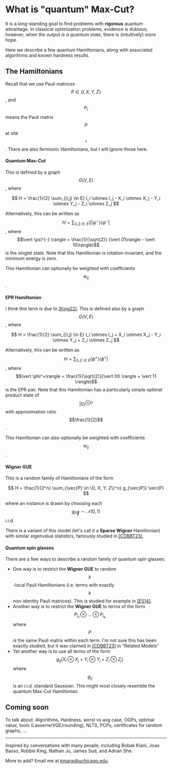 # What is "quantum" Max-Cut?

It is a long-standing goal to find problems with **rigorous** quantum advantage.
In classical optimization problems, evidence is dubious; however, when *the output is a quantum state*, there is (intuitively) more hope.

Here we describe a few quantum Hamiltonians, along with associated algorithms and known hardness results.

## The Hamiltonians

Recall that we use Pauli matrices $$P \in \{I, X, Y, Z\}$$, and $$P_i$$ means the Pauli matrix $$P$$ at site $$i$$.
There are also fermionic Hamiltonians, but I will ignore those here.

#### Quantum Max-Cut
This is defined by a graph $$G(V,E)$$, where 

$$
H = \frac{1}{2} \sum_{(i,j) \in E} I_i \otimes I_j - X_i \otimes X_j - Y_i \otimes Y_j - Z_i \otimes Z_j
$$

Alternatively, this can be written as $$H = \sum_{(i,j) \in E} 2 \vert \psi^{-} \rangle  \langle \psi^{-} \vert $$, where $$\vert \psi^{-} \rangle = \frac{1}{\sqrt{2}} (\vert 01\rangle - \vert 10\rangle)$$ is the singlet state. Note that this Hamiltonian is rotation-invariant, and the minimum energy is zero.

This Hamiltonian can optionally be weighted with coefficients $$w_{ij}$$.

#### EPR Hamiltonian
I think this term is due to [[King22]](https://arxiv.org/pdf/2209.02589.pdf). This is defined also by a graph $$G(V,E)$$, where

$$
H = \frac{1}{2} \sum_{(i,j) \in E} I_i \otimes I_j + X_i \otimes X_j - Y_i \otimes Y_j + Z_i \otimes Z_j
$$

Alternatively, this can be written as $$H = \sum_{(i,j) \in E} \vert \phi^+\rangle \langle \phi^+\vert $$, where $$\vert \phi^+\rangle = \frac{1}{\sqrt{2}}(\vert 00 \rangle + \vert 11 \rangle)$$ is the EPR pair. Note that this Hamiltonian has a particularly simple optimal product state of $$\vert 0 \rangle^{\otimes n}$$ with approximation ratio $$\frac{1}{2}$$.

This Hamiltonian can also optionally be weighted with coefficients $$w_{ij}$$.

#### Wigner GUE
This is a random family of Hamiltonians of the form

$$
H = \frac{1}{2^n} \sum_{\vec{P} \in \{I, X, Y, Z\}^n} g_{\vec{P}} \vec{P}
$$

where an instance is drawn by choosing each $$g_{\vec{P}} \sim \mathcal{N}(0,1)$$ i.i.d. 

There is a variant of this model (let's call it a **Sparse Wigner** Hamiltonian) with similar eigenvalue statistics, famously studied in [[CDBBT23]](https://arxiv.org/pdf/2302.03394.pdf).

#### Quantum spin glasses
There are a few ways to describe a random family of quantum spin glasses:

* One way is to restrict the **Wigner GUE** to random $$k$$-local Pauli Hamiltonians (i.e. terms with exactly $$k$$ non-identity Pauli matrices). This is studied for example in [[ES14]](https://arxiv.org/pdf/1407.1552.pdf). 
* Another way is to restrict the **Wigner GUE** to terms of the form $$P_{i_1} \otimes \dots \otimes P_{i_k}$$ where $$P$$ is the same Pauli matrix within each term. I'm not sure this has been exactly studied, but it was claimed in [[CDBBT23]](https://arxiv.org/pdf/2302.03394.pdf) in "Related Models"
* Yet another way is to use all terms of the form $$g_{ij} (X_i \otimes X_j + Y_i \otimes Y_j + Z_i \otimes Z_j)$$ where $$g_{ij}$$ is an i.i.d. standard Gaussian. This might most closely resemble the quantum Max-Cut Hamiltonian.



## Coming soon

To talk about: Algorithms, Hardness, worst vs avg case, OGPs, optimal value, tools (Lasserre/VQE/rounding), NLTS, PCPs, certificates for random graphs, ...

---

Inspired by conversations with many people, including Bobak Kiani, Joao Basso, Robbie King, Nathan Ju, James Sud, and Adrian She.

More to add? Email me at [kmarw@uchicago.edu](mailto:kmarw@uchicago.edu).
